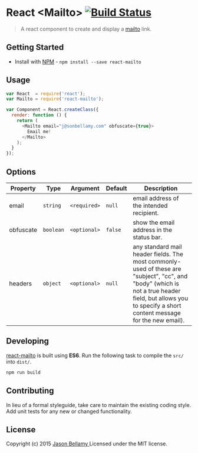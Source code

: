 # React &lt;Mailto&gt; [![Build Status](https://travis-ci.org/jasonbellamy/react-mailto.png?branch=master)](https://travis-ci.org/jasonbellamy/react-mailto)

> A react component to create and display a [mailto](https://developer.mozilla.org/en-US/docs/Web/Guide/HTML/Email_links) link.


## Getting Started

- Install with [NPM](https://www.npmjs.org/) - `npm install --save react-mailto`


## Usage

```javascript
var React  = require('react');
var Mailto = require('react-mailto');

var Component = React.createClass({
  render: function () {
    return (
      <Mailto email="j@sonbellamy.com" obfuscate={true}>
        Email me!
      </Mailto>
    );
  }
});
```


## Options


Property  | Type      | Argument     | Default   | Description
----------|-----------|--------------|-----------|------------
email     | `string`  | `<required>` | `null`    | email address of the intended recipient.
obfuscate | `boolean` | `<optional>` | `false`   | show the email address in the status bar.
headers   | `object`  | `<optional>` | `null`    | any standard mail header fields. The most commonly-used of these are "subject", "cc", and "body" (which is not a true header field, but allows you to specify a short content message for the new email).


## Developing

[react-mailto](https://github.com/jasonbellamy/react-mailto) is built using **ES6**. Run the following task to compile the `src/` into `dist/`.

```bash
npm run build
```


## Contributing
In lieu of a formal styleguide, take care to maintain the existing coding style. Add unit tests for any new or changed functionality.


## License
Copyright (c) 2015 [Jason Bellamy ](http://jasonbellamy.com)
Licensed under the MIT license.
